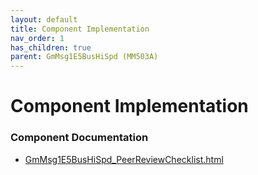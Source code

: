 ```yaml
---
layout: default
title: Component Implementation
nav_order: 1
has_children: true
parent: GmMsg1E5BusHiSpd (MM503A)
---
```

# Component Implementation
### Component Documentation

- [GmMsg1E5BusHiSpd_PeerReviewChecklist.html](doc/GmMsg1E5BusHiSpd_PeerReviewChecklist.html)


